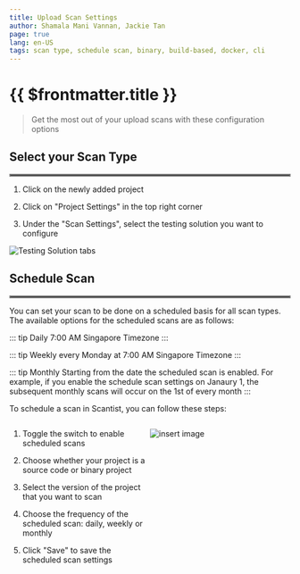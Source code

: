 ```yaml
---
title: Upload Scan Settings
author: Shamala Mani Vannan, Jackie Tan
page: true
lang: en-US
tags: scan type, schedule scan, binary, build-based, docker, cli
---
```


<ClientOnly>

# {{ $frontmatter.title }}

>Get the most out of your upload scans with these configuration options

## Select your Scan Type

<hr style="border:2px solid gray" />

1. Click on the newly added project

2. Click on "Project Settings" in the top right corner

3. Under the "Scan Settings", select the testing solution you want to configure

![Testing Solution tabs](/images/Trigger-Scan/Upload-Scan-Settings-1.png)

## Schedule Scan

<hr style="border:2px solid gray" />

You can set your scan to be done on a scheduled basis for all scan types. The available options for the scheduled scans are as follows: 

::: tip Daily
7:00 AM Singapore Timezone
:::

::: tip Weekly
every Monday at 7:00 AM Singapore Timezone
:::

::: tip Monthly
Starting from the date the scheduled scan is enabled. For example, if you enable the schedule scan settings on Janaury 1, the subsequent monthly scans will occur on the 1st of every month
:::



To schedule a scan in Scantist, you can follow these steps:

<div style="display: flex;">
<div style="flex: 1;">

1. Toggle the switch to enable scheduled scans

2. Choose whether your project is a source code or binary project 

3. Select the version of the project that you want to scan

4. Choose the frequency of the scheduled scan: daily, weekly or monthly

5. Click "Save" to save the scheduled scan settings

</div>
<div style="flex: 1;">

![insert image](/images/Trigger-Scan/Upload-Scan-Settings-2.png)

</div>
</div>

</ClientOnly>